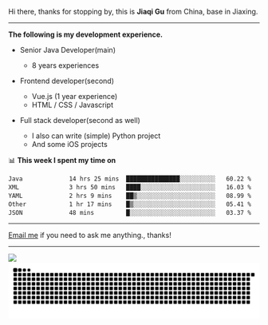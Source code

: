 Hi there, thanks for stopping by, this is **Jiaqi Gu** from China, base in Jiaxing.

---

**The following is my development experience.**

- Senior Java Developer(main)
  - 8 years experiences

- Frontend developer(second)
  - Vue.js (1 year experience)
  - HTML / CSS / Javascript
  
- Full stack developer(second as well)
  - I also can write (simple) Python project
  - And some iOS projects

📊 **This week I spent my time on**
<!--START_SECTION:waka-->

```txt
Java             14 hrs 25 mins  ███████████████░░░░░░░░░░   60.22 %
XML              3 hrs 50 mins   ████░░░░░░░░░░░░░░░░░░░░░   16.03 %
YAML             2 hrs 9 mins    ██▒░░░░░░░░░░░░░░░░░░░░░░   08.99 %
Other            1 hr 17 mins    █▒░░░░░░░░░░░░░░░░░░░░░░░   05.41 %
JSON             48 mins         █░░░░░░░░░░░░░░░░░░░░░░░░   03.37 %
```

<!--END_SECTION:waka-->

---

[Email me](mailto:htk2klwgr@mozmail.com?subject=Hiring_from_GitHub) if you need to ask me anything., thanks!

---

![]( https://visitor-badge.glitch.me/badge?page_id=githubgujiaqi)
![]( https://github.com/droid-Q/droid-Q/raw/output/github-contribution-grid-snake.svg#gh-dark-mode-only)
